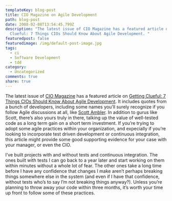 ```yaml
---
templateKey: blog-post
title: CIO Magazine on Agile Development
path: blog-post
date: 2008-02-08T13:54:45.799Z
description: "The latest issue of CIO Magazine has a featured article on Getting
  Clueful: 7 Things CIOs Should Know About Agile Development. "
featuredpost: false
featuredimage: /img/default-post-image.jpg
tags:
  - ci
  - Software Development
  - tdd
category:
  - Uncategorized
comments: true
share: true
---
```

<!--StartFragment-->

The latest issue of [CIO Magazine](http://www.cio.com/) has a featured article on [Getting Clueful: 7 Things CIOs Should Know About Agile Development](http://www.cio.com/article/180402). It includes quotes from a bunch of developers, including some names you’ll surely recognize if you follow Agile discussions at all, like [Scott Ambler](http://www.ibm.com/rational/bios/ambler.html). In addition to gurus like Scott, there’s also yours truly in there, talking up the value of well-tested code as a long term gain on a short term investment. If you’re trying to adopt some agile practices within your organization, and expecially if you’re looking to incorporate test driven development or continuous integration, this article might provide some good supporting evidence for your case with your manager, or even the CIO.

I’ve built projects with and without tests and continuous integration. The ones built with tests I can go back to a year later and start working on them within minutes without a whole lot of fear. The other ones take a long time before I have any confidence that changes I make aren’t perhaps breaking things somewhere else in the system (and even if I have that confidence, without tests who’s to say I’m not breaking things anyway?). Unless you’re planning to throw away your code within three months, it’s worth your time up front to follow some of these practices.

<!--EndFragment-->
